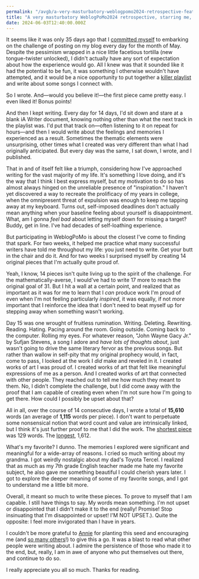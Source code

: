 ```yaml
---
permalink: "/avgb/a-very-masturbatory-weblogpomo2024-retrospective-featuring-me-your-favorite-idiot-keenan/index.html"
title: "A very masturbatory WeblogPoMo2024 retrospective, starring me, Keenan"
date: 2024-06-03T12:40:00.000Z
---
```


It seems like it was only 35 days ago that I [committed myself](https://gkeenan.co/avgb/weblogpomo2024) to embarking on the challenge of posting on my blog every day for the month of May. Despite the pessimism wrapped in a nice little facetious tortilla (new tongue-twister unlocked), I didn't actually have any sort of expectation about how the experience would go. All I knew was that it sounded like it had the potential to be fun, it was something I otherwise wouldn't have attempted, and it would be a nice opportunity to put together a [killer playlist](https://music.apple.com/us/playlist/weblogpomo2024-playlist/pl.u-55D6Pp3io8Jy5) and write about some songs I connect with.

So I wrote. And—would you believe it!—the first piece came pretty easy. I even liked it! Bonus points!

And then I kept writing. Every day for 14 days, I'd sit down and stare at a blank iA Writer document, knowing nothing other than what the next track in the playlist was. I'd put that track on—often listening to it on repeat for hours—and then I would write about the feelings and memories I experienced as a result. Sometimes the thematic elements were unsurprising, other times what I created was very different than what I had originally anticipated. But every day was the same, I sat down, I wrote, and I published. 

That in and of itself felt like a triumph, considering how I've approached writing for the vast majority of my life. It's something I love doing, and it's the way that I think I best express myself, but my motivation to do so has almost always hinged on the unreliable presence of "inspiration." I haven't yet discovered a way to recreate the prolificacy of my years in college, when the omnipresent threat of expulsion was enough to keep me tapping away at my keyboard. Turns out, self-imposed deadlines don't actually mean anything when your baseline feeling about yourself is disappointment. What, am I gonna *feel bad* about letting myself down for missing a target? Buddy, get in line. I've had decades of self-loathing experience.

But participating in WeblogPoMo is about the closest I've come to finding that spark. For two weeks, it helped me practice what many successful writers have told me throughout my life: you just need to write. Get your butt in the chair and do it. And for two weeks I surprised myself by creating 14 original pieces that I'm actually quite proud of.

Yeah, I know, 14 pieces isn't quite living up to the spirit of the challenge. For the mathematically-averse, I would've had to write 17 more to reach the original goal of 31. But I hit a wall at a certain point, and realized that as important as it was for me to learn that I *can* produce work I'm proud of even when I'm not feeling particularly *inspired*, it was equally, if not *more* important that I reinforce the idea that I don't need to beat myself up for stepping away when something wasn't working.

Day 15 was one wrought of fruitless rumination. Writing. Deleting. Rewriting. Reading. Hating. Pacing around the room. Going outside. Coming back to the computer. Rolling my eyes. For whatever reason, "John Wayne Gacy Jr." by Sufjan Stevens, a song I adore and *have lots of thoughts about*, just wasn't going to drive the same literary fervor as the previous songs. But rather than wallow in self-pity that my original prophecy would, in fact, come to pass, I looked at the work I *did* make and reveled in it. I created works of art I was proud of. I created works of art that felt like meaningful expressions of me as a person. And I created works of art that connected with other people. They reached out to tell me how much they meant to them. No, I didn't complete the challenge, but I did come away with the proof that I am capable of creating even when I'm not sure how I'm going to get there. How could I possibly be upset about that?

All in all, over the course of 14 consecutive days, I wrote a total of **15,610** words (an average of **1,115** words per piece). I don't want to perpetuate some nonsensical notion that word count and value are intrinsically linked, but I think it's just further proof to me that I did the work. The [shortest piece](https://gkeenan.co/avgb/everything-and-nothing) was 129 words. The [longest](https://gkeenan.co/avgb/nostalgia-for-people-who-dont-want-to-be-trapped-in-the-past), 1,612.

What's my favorite? I dunno. The memories I explored were significant and meaningful for a wide-array of reasons. I cried so much writing about my grandma. I got weirdly nostalgic about my dad's Toyota Tercel. I realized that as much as my 7th grade English teacher made me hate my favorite subject, he also gave me something beautiful I could cherish years later. I got to explore the deeper meaning of some of my favorite songs, and I got to understand me a little bit more.

Overall, it meant so much to write these pieces. To prove to myself that I am capable. I still have things to say. My words mean something. I'm not upset or disappointed that I didn't make it to the end (really! Promise! Stop insinuating that I'm disappointed or upset! I'M NOT UPSET.). Quite the opposite: I feel more invigorated than I have in years.

I couldn't be more grateful to [Annie](https://social.lol/@anniegreens) for planting this seed and encouraging me (and [so many others](https://weblog.anniegreens.lol/weblog-posting-month-2024/participators)!) to give this a go. It was a blast to read what other people were writing about. I admire the persistence of those who made it to the end, but, really, I am in awe of anyone who put themselves out there, and continue to do so.

I really appreciate you all so much. Thanks for reading.
